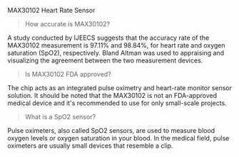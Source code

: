 MAX30102 Heart Rate Sensor


> How accurate is MAX30102?

A study conducted by IJEECS suggests that the accuracy rate of the MAX30102 measurement is 97.11% and 98.84%, for heart rate and oxygen saturation (SpO2), respectively. Bland Altman was used to appraising and visualizing the agreement between the two measurement devices.


> Is MAX30102 FDA approved?

The chip acts as an integrated pulse oximetry and heart-rate monitor sensor solution. It should be noted that the MAX30102 is not an FDA-approved medical device and it's recommended to use for only small-scale projects.

> What is a SpO2 sensor?

Pulse oximeters, also called SpO2 sensors, are used to measure blood oxygen levels or oxygen saturation in your blood. In the medical field, pulse oximeters are usually small devices that resemble a clip.
